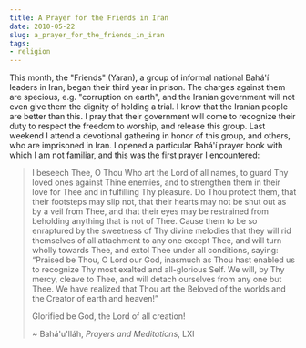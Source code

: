 ```yaml
---
title: A Prayer for the Friends in Iran
date: 2010-05-22
slug: a_prayer_for_the_friends_in_iran
tags:
- religion
---
```


This month, the "Friends" (Yaran), a group of informal national
Bah&aacute;'&iacute; leaders in Iran, began their third year in prison. The
charges against them are specious, e.g. "corruption on earth", and the Iranian
government will not even give them the dignity of holding a trial. I know that
the Iranian people are better than this. I pray that their government will come
to recognize their duty to respect the freedom to worship, and release this
group. Last weekend I attend a devotional gathering in honor of  this group, and
others, who are imprisoned in Iran. I opened a particular Bah&aacute;'&iacute;
prayer book with which I am not familiar, and this was the first prayer I
encountered:

> I beseech Thee, O Thou Who art the Lord of all names, to guard Thy loved ones
> against Thine enemies, and to strengthen them in their love for Thee and in
> fulfilling Thy pleasure.  Do Thou protect them, that their footsteps may slip
> not, that their hearts may not be shut out as by a veil from Thee, and that
> their eyes may be restrained from beholding anything that is not of Thee.
> Cause them to be so enraptured by the sweetness of Thy divine melodies that
> they will rid themselves of all attachment to any one except Thee, and will
> turn wholly towards Thee, and extol Thee under all conditions, saying:
> &#8220;Praised be Thou, O Lord our God, inasmuch as Thou hast enabled us to
> recognize Thy most exalted and all-glorious Self.  We will, by Thy mercy,
> cleave to Thee, and will detach ourselves from any one but Thee.  We have
> realized that Thou art the Beloved of the worlds and the Creator of earth and
> heaven!&#8221;
>
> Glorified be God, the Lord of all creation!
>
> ~ Bah&aacute;'u'll&aacute;h, _Prayers and Meditations_, LXI
